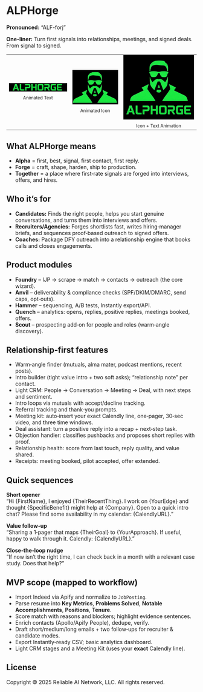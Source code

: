 # ALPHorge

**Pronounced:** “ALF-forj”

**One-liner:** Turn first signals into relationships, meetings, and signed deals. From signal to signed.

<table>
<tr>
<td align="center">
  <img src="docs/media/alphorge_text_ani.gif" alt="Alphorge text animation" width="240"/><br/>
  <sub>Animated Text</sub>
</td>
<td align="center">
  <img src="docs/media/alphorge_icon_ani.gif" alt="Alphorge icon animation" width="180"/><br/>
  <sub>Animated Icon</sub>
</td>
<td align="center">
  <img src="docs/media/alphorge_ani.gif" alt="Alphorge full animation" width="300"/><br/>
  <sub>Icon + Text Animation</sub>
</td>
</tr>
</table>

## What ALPHorge means

- **Alpha** = first, best, signal, first contact, first reply.  
- **Forge** = craft, shape, harden, ship to production.  
- **Together** = a place where first‑rate signals are forged into interviews, offers, and hires.

## Who it’s for

- **Candidates:** Finds the right people, helps you start genuine conversations, and turns them into interviews and offers.  
- **Recruiters/Agencies:** Forges shortlists fast, writes hiring‑manager briefs, and sequences proof‑based outreach to signed offers.  
- **Coaches:** Package DFY outreach into a relationship engine that books calls and closes engagements.

## Product modules

- **Foundry** – IJP → scrape → match → contacts → outreach (the core wizard).  
- **Anvil** – deliverability & compliance checks (SPF/DKIM/DMARC, send caps, opt‑outs).  
- **Hammer** – sequencing, A/B tests, Instantly export/API.  
- **Quench** – analytics: opens, replies, positive replies, meetings booked, offers.  
- **Scout** – prospecting add‑on for people and roles (warm‑angle discovery).

## Relationship‑first features

- Warm‑angle finder (mutuals, alma mater, podcast mentions, recent posts).  
- Intro builder (tight value intro + two soft asks); “relationship note” per contact.  
- Light CRM: People → Conversation → Meeting → Deal, with next steps and sentiment.  
- Intro loops via mutuals with accept/decline tracking.  
- Referral tracking and thank‑you prompts.  
- Meeting kit: auto‑insert your exact Calendly line, one‑pager, 30‑sec video, and three time windows.  
- Deal assistant: turn a positive reply into a recap + next‑step task.  
- Objection handler: classifies pushbacks and proposes short replies with proof.  
- Relationship health: score from last touch, reply quality, and value shared.  
- Receipts: meeting booked, pilot accepted, offer extended.

## Quick sequences

**Short opener**  
“Hi {FirstName}, I enjoyed {TheirRecentThing}. I work on {YourEdge} and thought {SpecificBenefit} might help at {Company}. Open to a quick intro chat? Please find some availability in my calendar: {CalendlyURL}.”

**Value follow‑up**  
“Sharing a 1‑pager that maps {TheirGoal} to {YourApproach}. If useful, happy to walk through it. Calendly: {CalendlyURL}.”

**Close‑the‑loop nudge**  
“If now isn’t the right time, I can check back in a month with a relevant case study. Does that help?”

## MVP scope (mapped to workflow)

- Import Indeed via Apify and normalize to `JobPosting`.  
- Parse resume into **Key Metrics**, **Problems Solved**, **Notable Accomplishments**, **Positions**, **Tenure**.  
- Score match with reasons and blockers; highlight evidence sentences.  
- Enrich contacts (Apollo/Apify People), dedupe, verify.  
- Draft short/medium/long emails + two follow‑ups for recruiter & candidate modes.  
- Export Instantly‑ready CSV; basic analytics dashboard.  
- Light CRM stages and a Meeting Kit (uses your **exact** Calendly line).

## License

Copyright © 2025 Reliable AI Network, LLC. All rights reserved.

